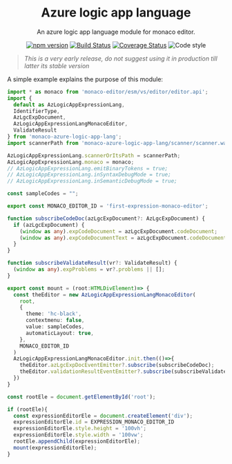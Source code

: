 <h1 align="center">Azure logic app language</h1>

<div align="center">

An azure logic app language module for monaco editor.

[![npm version](https://img.shields.io/npm/v/monaco-azure-logic-app-lang.svg)](https://www.npmjs.com/package/monaco-azure-logic-app-lang)
[![Build Status](https://app.travis-ci.com/albertleigh/monaco-imposture-tools.svg?branch=main)](https://app.travis-ci.com/albertleigh/monaco-imposture-tools)
[![Coverage Status](https://coveralls.io/repos/github/albertleigh/monaco-imposture-tools/badge.svg)](https://coveralls.io/github/albertleigh/monaco-imposture-tools)
![Code style](https://img.shields.io/badge/code_style-prettier-ff69b4.svg)
</div>

> *This is a very early release, do not suggest using it in production till latter its stable version*

A simple example explains the purpose of this module: 
```typescript
import * as monaco from 'monaco-editor/esm/vs/editor/editor.api';
import {
  default as AzLogicAppExpressionLang,
  IdentifierType,
  AzLgcExpDocument,
  AzLogicAppExpressionLangMonacoEditor,
  ValidateResult
} from 'monaco-azure-logic-app-lang';
import scannerPath from 'monaco-azure-logic-app-lang/scanner/scanner.wasm';

AzLogicAppExpressionLang.scannerOrItsPath = scannerPath;
AzLogicAppExpressionLang.monaco = monaco;
// AzLogicAppExpressionLang.emitBinaryTokens = true;
// AzLogicAppExpressionLang.inSyntaxDebugMode = true;
// AzLogicAppExpressionLang.inSemanticDebugMode = true;

const sampleCodes = "";

export const MONACO_EDITOR_ID = 'first-expression-monaco-editor';

function subscribeCodeDoc(azLgcExpDocument?: AzLgcExpDocument) {
  if (azLgcExpDocument) {
    (window as any).expCodeDocument = azLgcExpDocument.codeDocument;
    (window as any).expCodeDocumentText = azLgcExpDocument.codeDocument.text;
  }
}

function subscribeValidateResult(vr?: ValidateResult) {
  (window as any).expProblems = vr?.problems || [];
}

export const mount = (root:HTMLDivElement)=> {
  const theEditor = new AzLogicAppExpressionLangMonacoEditor(
    root,
    {
      theme: 'hc-black',
      contextmenu: false,
      value: sampleCodes,
      automaticLayout: true,
    },
    MONACO_EDITOR_ID
  )
  AzLogicAppExpressionLangMonacoEditor.init.then(()=>{
    theEditor.azLgcExpDocEventEmitter?.subscribe(subscribeCodeDoc);
    theEditor.validationResultEventEmitter?.subscribe(subscribeValidateResult);
  })
}

const rootEle = document.getElementById('root');

if (rootEle){
  const expressionEditorEle = document.createElement('div');
  expressionEditorEle.id = EXPRESSION_MONACO_EDITOR_ID
  expressionEditorEle.style.height = '100vh';
  expressionEditorEle.style.width = '100vw';
  rootEle.appendChild(expressionEditorEle);
  mount(expressionEditorEle);
}

```